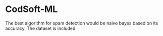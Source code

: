 # CodSoft-ML
The best algorithm for spam detection would be naive bayes based on its accuracy. The dataset is included.
